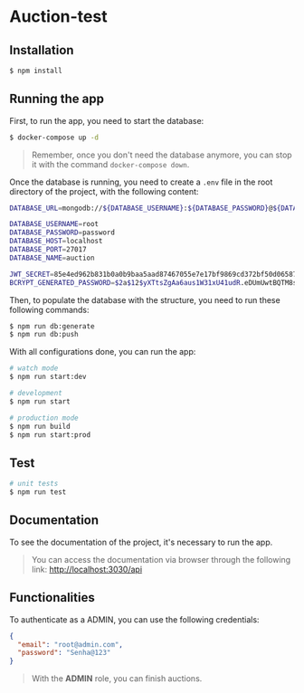 # Auction-test

## Installation

```bash
$ npm install
```

## Running the app

First, to run the app, you need to start the database:

```bash
$ docker-compose up -d
```

> Remember, once you don't need the database anymore, you can stop it with the command `docker-compose down`.

Once the database is running, you need to create a `.env` file in the root directory of the project, with the following content:

```bash
DATABASE_URL=mongodb://${DATABASE_USERNAME}:${DATABASE_PASSWORD}@${DATABASE_HOST}:${DATABASE_PORT}/${DATABASE_NAME}?retryWrites=true&w=majority&authSource=admin&directConnection=true

DATABASE_USERNAME=root
DATABASE_PASSWORD=password
DATABASE_HOST=localhost
DATABASE_PORT=27017
DATABASE_NAME=auction

JWT_SECRET=85e4ed962b831b0a0b9baa5aad87467055e7e17bf9869cd372bf50d06587b60f
BCRYPT_GENERATED_PASSWORD=$2a$12$yXTtsZgAa6aus1W31xU41udR.eDUmUwtBQTM8sUC0J7kFP13dVojm
```

Then, to populate the database with the structure, you need to run these following commands:

```bash
$ npm run db:generate
$ npm run db:push
```

With all configurations done, you can run the app:

```bash
# watch mode
$ npm run start:dev

# development
$ npm run start

# production mode
$ npm run build
$ npm run start:prod
```

## Test

```bash
# unit tests
$ npm run test
```

## Documentation

To see the documentation of the project, it's necessary to run the app.

> You can access the documentation via browser through the following link: [http://localhost:3030/api](http://localhost:3030/api)

## Functionalities

To authenticate as a ADMIN, you can use the following credentials:

```json
{
  "email": "root@admin.com",
  "password": "Senha@123"
}
```

> With the **ADMIN** role, you can finish auctions.
